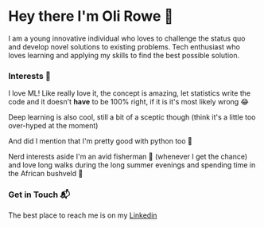 # Hey there I'm Oli Rowe 👋

I am a young innovative individual who loves to challenge the status quo and develop novel solutions to existing problems. Tech enthusiast who loves learning and applying my skills to find the best possible solution.

### Interests 👀

I love ML! Like really love it, the concept is amazing, let statistics write the code and it doesn't **have** to be 100% right, if it is it's most likely wrong 😂

Deep learning is also cool, still a bit of a sceptic though (think it's a little too over-hyped at the moment)

And did I mention that I'm pretty good with python too 🤔

Nerd interests aside I'm an avid fisherman 🎣 (whenever I get the chance) and love long walks during the long summer evenings and spending time in the African bushveld 🐘

### Get in Touch 📬

The best place to reach me is on my [Linkedin](https://www.linkedin.com/in/the-one-the-only-oli-rowe/)
